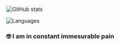 ![GitHub stats](https://github-readme-stats.vercel.app/api?username=poggur&show_icons=true&theme=dracula)

![Languages](https://github-readme-stats.vercel.app/api/top-langs/?username=poggur&theme=dracula)

### :nerd_face: I am in constant immesurable pain
